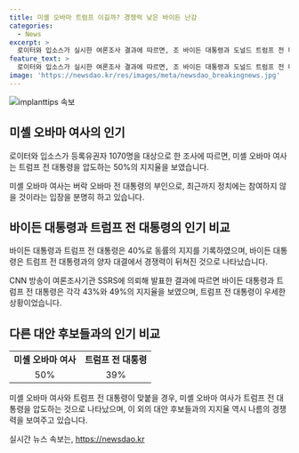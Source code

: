 ```yaml
---
title: 미셸 오바마 트럼프 이길까? 경쟁력 낮은 바이든 난감
categories:
  - News
excerpt: >
  로이터와 입소스가 실시한 여론조사 결과에 따르면, 조 바이든 대통령과 도널드 트럼프 전 대통령은 각각 40%의 지지율을 기록했다. 그러나 미셸 오바마 여사는 트럼프 전 대통령을 50%로 압도하는 결과를 보였다. 이와 관련해 바이든 대통령과 트럼프 전 대통령의 가상 대결에서는 두 후보가 각각 43%와 49%의 지지율을 기록했으며, 해리스 부통령과 트럼프 전 대통령 간 격차는 1%포인트였다. CNN 방송이 실시한 여론조사 역시 유권자 1천274명을 대상으로 조사한 결과를 발표했는데, 바이든 대통령과 트럼프 전 대통령 양자 대결에서 두 후보는 각각 43%와 49%의 지지율을 기록했다.
feature_text: >
  로이터와 입소스가 실시한 여론조사 결과에 따르면, 조 바이든 대통령과 도널드 트럼프 전 대통령은 각각 40%의 지지율을 기록했다. 그러나 미셸 오바마 여사는 트럼프 전 대통령을 50%로 압도하는 결과를 보였다. 이와 관련해 바이든 대통령과 트럼프 전 대통령의 가상 대결에서는 두 후보가 각각 43%와 49%의 지지율을 기록했으며, 해리스 부통령과 트럼프 전 대통령 간 격차는 1%포인트였다. CNN 방송이 실시한 여론조사 역시 유권자 1천274명을 대상으로 조사한 결과를 발표했는데, 바이든 대통령과 트럼프 전 대통령 양자 대결에서 두 후보는 각각 43%와 49%의 지지율을 기록했다.
image: 'https://newsdao.kr/res/images/meta/newsdao_breakingnews.jpg'
---
```


<p><img src="https://newsdao.kr/res/images/meta/newsdao_breakingnews.jpg" alt="implanttips 속보" /></p>

<h2 data-ke-size="size26">미셸 오바마 여사의 인기</h2>

<p data-ke-size="size16">로이터와 입소스가 등록유권자 1070명을 대상으로 한 조사에 따르면, 미셸 오바마 여사는 트럼프 전 대통령을 압도하는 50%의 지지율을 보였습니다.</p>

<p data-ke-size="size16">미셸 오바마 여사는 버락 오바마 전 대통령의 부인으로, 최근까지 정치에는 참여하지 않을 것이라는 입장을 분명히 하고 있습니다.</p>

<h2 data-ke-size="size26">바이든 대통령과 트럼프 전 대통령의 인기 비교</h2>

<p data-ke-size="size16">바이든 대통령과 트럼프 전 대통령은 40%로 동률의 지지를 기록하였으며, 바이든 대통령은 트럼프 전 대통령과의 양자 대결에서 경쟁력이 뒤쳐진 것으로 나타났습니다.</p>

<p data-ke-size="size16">CNN 방송이 여론조사기관 SSRS에 의뢰해 발표한 결과에 따르면 바이든 대통령과 트럼프 전 대통령은 각각 43%와 49%의 지지율을 보였으며, 트럼프 전 대통령이 우세한 상황이었습니다.</p>

<h2 data-ke-size="size26">다른 대안 후보들과의 인기 비교</h2>

<table>
   <tr>
      <td style="text-align: center; height: 17px;"><b>미셸 오바마 여사</b></td>
      <td style="text-align: center; height: 17px;"><b>트럼프 전 대통령</b></td>
   </tr>
   <tr>
      <td style="text-align: center; height: 17px;">50%</td>
      <td style="text-align: center; height: 17px;">39%</td>
   </tr>
</table>

<p data-ke-size="size16">미셸 오바마 여사와 트럼프 전 대통령이 맞붙을 경우, 미셸 오바마 여사가 트럼프 전 대통령을 압도하는 것으로 나타났으며, 이 외의 대안 후보들과의 지지율 역시 나름의 경쟁력을 보여주고 있습니다.</p>
실시간 뉴스 속보는, <a href="https://newsdao.kr" rel="dofollow">https://newsdao.kr</a>


